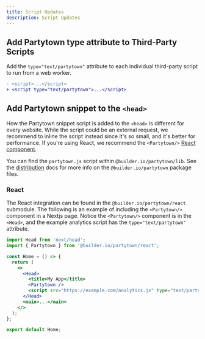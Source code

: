 ```yaml
---
title: Script Updates
description: Script Updates
---
```


## Add Partytown type attribute to Third-Party Scripts

Add the `type="text/partytown"` attribute to each individual third-party script to run from a web worker.

```diff
- <script>...</script>
+ <script type="text/partytown">...</script>
```

## Add Partytown snippet to the `<head>`

How the Partytown snippet script is added to the `<head>` is different for every website. While the script could be an external request, we recommend to inline the script instead since it's so small, and it's better for performance. If you're using React, we recommend the `<Partytown/>` [React component](#React).

You can find the `partytown.js` script within `@builder.io/partytown/lib`. See the [distribution](/distribution) docs for more info on the `@builder.io/partytown` package files.

### React

The React integration can be found in the `@builder.io/partytown/react` submodule. The following is an example of including the `<Partytown/>` component in a Nextjs page. Notice the `<Partytown/>` component is in the `<Head>`, and the example analytics script has the `type="text/partytown"` attribute.

```jsx
import Head from 'next/head';
import { Partytown } from '@builder.io/partytown/react';

const Home = () => {
  return (
    <>
      <Head>
        <title>My App</title>
        <Partytown />
        <script src="https://example.com/analytics.js" type="text/partytown"></script>
      </Head>
      <main>...</main>
    </>
  );
};

export default Home;
```
